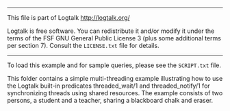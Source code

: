 ________________________________________________________________________

This file is part of Logtalk <http://logtalk.org/>  

Logtalk is free software. You can redistribute it and/or modify it under
the terms of the FSF GNU General Public License 3  (plus some additional
terms per section 7).        Consult the `LICENSE.txt` file for details.
________________________________________________________________________


To load this example and for sample queries, please see the `SCRIPT.txt` file.

This folder contains a simple multi-threading example illustrating how 
to use the Logtalk built-in predicates threaded_wait/1 and threaded_notify/1 
for synchronizing threads using shared resources. The example consists of 
two persons, a student and a teacher, sharing a blackboard chalk and eraser. 
